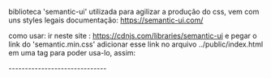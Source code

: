 biblioteca 'semantic-ui' utilizada para agilizar a produção do css, vem com uns styles legais
documentação:
https://semantic-ui.com/

como usar:
ir neste site : https://cdnjs.com/libraries/semantic-ui e pegar o link do 'semantic.min.css'
adicionar esse link no arquivo ../public/index.html em uma tag para poder usa-lo, assim:
<link rel="stylesheet" href="https://cdnjs.cloudflare.com/ajax/libs/semantic-ui/2.4.1/semantic.min.css" />
------------------------------